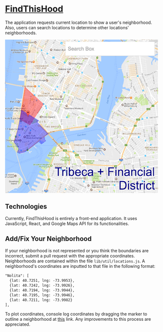 # [FindThisHood](https://www.findthishood.com)
The application requests current location to show a user's neighborhood.  Also, users can search locations to determine other locations' neighborhoods.

![Neighborhoods Example](./app/assets/images/neighborhoods.png "Neighborhoods Example")

## Technologies
Currently, FindThisHood is entirely a front-end application.  It uses JavaScript, React, and Google Maps API for its functionalities.

## Add/Fix Your Neighborhood
If your neighborhood is not represented or you think the boundaries are incorrect, submit a pull request with the appropriate coordinates.  Neighborhoods are contained within the file `lib/util/locations.js`.  A neighborhood's coordinates are inputted to that file in the following format:

```
"Nolita": [
  {lat: 40.7251, lng: -73.9953},
  {lat: 40.7242, lng: -73.9926},
  {lat: 40.7194, lng: -73.9944},
  {lat: 40.7195, lng: -73.9946},
  {lat: 40.7211, lng: -73.9982}
],
```

To plot coordinates, console log coordinates by dragging the marker to outline a neighborhood at [this](http://jsfiddle.net/salman/ZW9jP/4/) link.  Any improvements to this process are appreciated.
